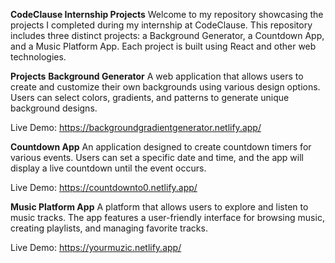 **CodeClause Internship Projects**
Welcome to my repository showcasing the projects I completed during my internship at CodeClause. This repository includes three distinct projects: a Background Generator, a Countdown App, and a Music Platform App. Each project is built using React and other web technologies.

**Projects**
**Background Generator**
A web application that allows users to create and customize their own backgrounds using various design options. Users can select colors, gradients, and patterns to generate unique background designs.

Live Demo: https://backgroundgradientgenerator.netlify.app/

**Countdown App**
An application designed to create countdown timers for various events. Users can set a specific date and time, and the app will display a live countdown until the event occurs.

Live Demo: https://countdownto0.netlify.app/

**Music Platform App**
A platform that allows users to explore and listen to music tracks. The app features a user-friendly interface for browsing music, creating playlists, and managing favorite tracks.

Live Demo: https://yourmuzic.netlify.app/
